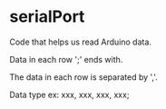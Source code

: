 # serialPort
Code that helps us read Arduino data.

Data in each row ';' ends with.

The data in each row is separated by ','.

Data type ex: xxx, xxx, xxx, xxx;

